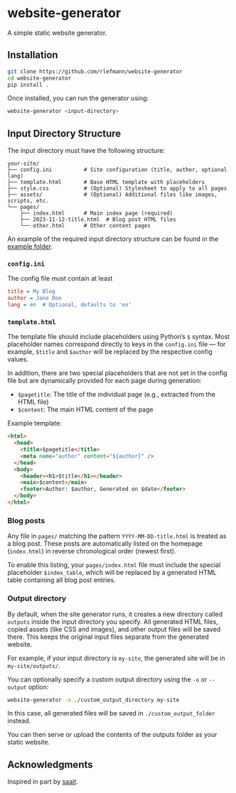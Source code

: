 # website-generator
A simple static website generator.

## Installation
```sh
git clone https://github.com/rlefmann/website-generator
cd website-generator
pip install .
```

Once installed, you can run the generator using:
```sh
website-generator <input-directory>
```

## Input Directory Structure

The input directory must have the following structure:
```
your-site/
├── config.ini          # Site configuration (title, author, optional lang)
├── template.html       # Base HTML template with placeholders
├── style.css           # (Optional) Stylesheet to apply to all pages
├── assets/             # (Optional) Additional files like images, scripts, etc.
└── pages/
    ├── index.html      # Main index page (required)
    ├── 2023-11-12-title.html  # Blog post HTML files
    └── other.html      # Other content pages
```

An example of the required input directory structure can be found in the [example folder](./example).

### `config.ini`
The config file must contain at least
```ini
title = My Blog
author = Jane Doe
lang = en  # Optional, defaults to 'en'
```

### `template.html`
The template file should include placeholders using Python’s `$` syntax. Most placeholder names correspond directly to keys in the `config.ini` file — for example, `$title` and `$author` will be replaced by the respective config values.

In addition, there are two special placeholders that are not set in the config file but are dynamically provided for each page during generation:

- `$pagetitle`: The title of the individual page (e.g., extracted from the HTML file)
- `$content`: The main HTML content of the page

Example template:
```html
<html>
  <head>
    <title>$pagetitle</title>
    <meta name="author" content="${author}" />
  </head>
  <body>
    <header><h1>$title</h1></header>
    <main>$content</main>
    <footer>Author: $author, Generated on $date</footer>
  </body>
</html>
```

### Blog posts
Any file in `pages/` matching the pattern `YYYY-MM-DD-title.html` is treated as a blog post.
These posts are automatically listed on the homepage (`index.html`) in reverse chronological order (newest first).

To enable this listing, your `pages/index.html` file must include the special placeholder `$index_table`, which will be replaced by a generated HTML table containing all blog post entries.

### Output directory
By default, when the site generator runs, it creates a new directory called `outputs` inside the input directory you specify. All generated HTML files, copied assets (like CSS and images), and other output files will be saved there. This keeps the original input files separate from the generated website.

For example, if your input directory is `my-site`, the generated site will be in `my-site/outputs/`.

You can optionally specify a custom output directory using the `-o` or `--output` option:
```sh
website-generator -o ./custom_output_directory my-site
```

In this case, all generated files will be saved in `./custom_output_folder` instead.

You can then serve or upload the contents of the outputs folder as your static website.

## Acknowledgments
Inspired in part by [saait](https://codemadness.org/saait.html).
